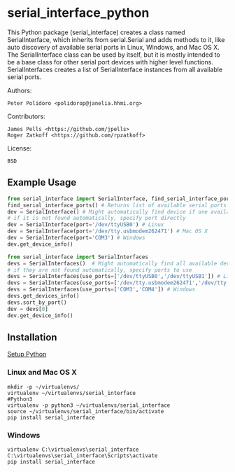 # serial_interface_python

This Python package (serial_interface) creates a class named
SerialInterface, which inherits from serial.Serial and adds methods to
it, like auto discovery of available serial ports in Linux, Windows,
and Mac OS X. The SerialInterface class can be used by itself, but it is
mostly intended to be a base class for other serial port devices with
higher level functions. SerialInterfaces creates a list of SerialInterface
instances from all available serial ports.

Authors:

    Peter Polidoro <polidorop@janelia.hhmi.org>

Contributors:

    James Pells <https://github.com/jpells>
    Roger Zatkoff <https://github.com/rpzatkoff>

License:

    BSD

## Example Usage


```python
from serial_interface import SerialInterface, find_serial_interface_ports
find_serial_interface_ports() # Returns list of available serial ports
dev = SerialInterface() # Might automatically find device if one available
# if it is not found automatically, specify port directly
dev = SerialInterface(port='/dev/ttyUSB0') # Linux
dev = SerialInterface(port='/dev/tty.usbmodem262471') # Mac OS X
dev = SerialInterface(port='COM3') # Windows
dev.get_device_info()
```

```python
from serial_interface import SerialInterfaces
devs = SerialInterfaces()  # Might automatically find all available devices
# if they are not found automatically, specify ports to use
devs = SerialInterfaces(use_ports=['/dev/ttyUSB0','/dev/ttyUSB1']) # Linux
devs = SerialInterfaces(use_ports=['/dev/tty.usbmodem262471','/dev/tty.usbmodem262472']) # Mac OS X
devs = SerialInterfaces(use_ports=['COM3','COM4']) # Windows
devs.get_devices_info()
devs.sort_by_port()
dev = devs[0]
dev.get_device_info()
```

## Installation

[Setup Python](https://github.com/janelia-pypi/python_setup)

### Linux and Mac OS X

```shell
mkdir -p ~/virtualenvs/
virtualenv ~/virtualenvs/serial_interface
#Python3
virtualenv -p python3 ~/virtualenvs/serial_interface
source ~/virtualenvs/serial_interface/bin/activate
pip install serial_interface
```

### Windows

```shell
virtualenv C:\virtualenvs\serial_interface
C:\virtualenvs\serial_interface\Scripts\activate
pip install serial_interface
```
